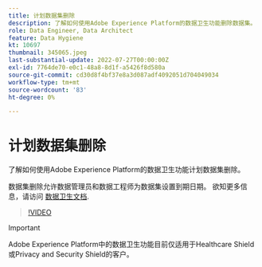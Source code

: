```yaml
---
title: 计划数据集删除
description: 了解如何使用Adobe Experience Platform的数据卫生功能删除数据集。
role: Data Engineer, Data Architect
feature: Data Hygiene
kt: 10697
thumbnail: 345065.jpeg
last-substantial-update: 2022-07-27T00:00:00Z
exl-id: 7764de70-e0c1-48a8-8d1f-a5426f8d580a
source-git-commit: cd30d8f4bf37e8a3d087adf4092051d704049034
workflow-type: tm+mt
source-wordcount: '83'
ht-degree: 0%

---
```


# 计划数据集删除

了解如何使用Adobe Experience Platform的数据卫生功能计划数据集删除。

数据集删除允许数据管理员和数据工程师为数据集设置到期日期。 欲知更多信息，请访问 [数据卫生文档](https://experienceleague.adobe.com/docs/experience-platform/hygiene/home.html).

>[!VIDEO](https://video.tv.adobe.com/v/345065?quality=12&learn=on)

>[!IMPORTANT]
>
> Adobe Experience Platform中的数据卫生功能目前仅适用于Healthcare Shield或Privacy and Security Shield的客户。
